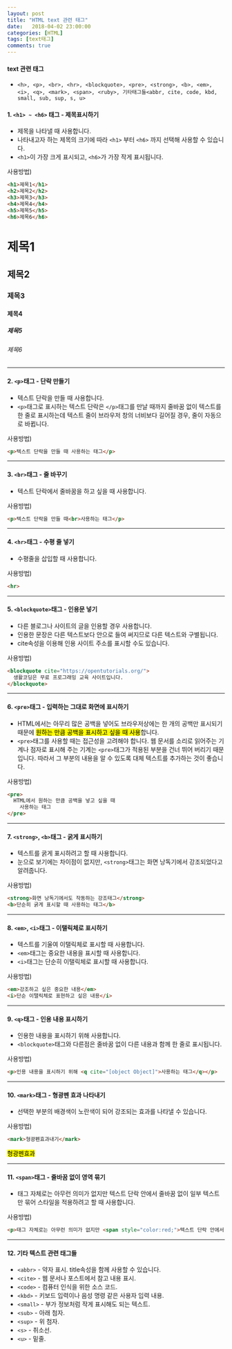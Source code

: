 ```yaml
---
layout: post
title: "HTML text 관련 태그"
date:   2018-04-02 23:00:00
categories: [HTML]
tags: [text태그]
comments: true
---
```


#### text 관련 태그  
- `<h>, <p>, <br>, <hr>, <blockquote>, <pre>, <strong>, <b>, <em>, <i>, <q>, <mark>, <span>, <ruby>, 기타태그들<abbr, cite, code, kbd, small, sub, sup, s, u>`  
<!--more-->  

#### 1. `<h1> ~ <h6>` 태그 - 제목표시하기  
- 제목을 나타낼 때 사용합니다.  
- 나타내고자 하는 제목의 크기에 따라 `<h1>` 부터 `<h6>` 까지 선택해 사용할 수 있습니다.
- `<h1>`이 가장 크게 표시되고, `<h6>`가 가장 작게 표시됩니다.  

사용방법)  
```html
<h1>제목1</h1>
<h2>제목2</h2>
<h3>제목3</h3>
<h4>제목4</h4>
<h5>제목5</h5>
<h6>제목6</h6>
```  
<h1>제목1</h1>  
<h2>제목2</h2>  
<h3>제목3</h3>  
<h4>제목4</h4>  
<h5>제목5</h5>  
<h6>제목6</h6>  

---  

#### 2. `<p>`태그 - 단락 만들기  
- 텍스트 단락을 만들 때 사용합니다.  
- `<p>`태그로 표시하는 텍스트 단락은 `</p>`태그를 만날 때까지 줄바꿈 없이 텍스트를 한 줄로 표시하는데 텍스트 줄이 브라우저 창의 너비보다 길어질 경우, 줄이 자동으로 바뀝니다.  

사용방법)  
```html
<p>텍스트 단락을 만들 때 사용하는 태그</p>
```  

---  

#### 3. `<br>`태그 - 줄 바꾸기  
- 텍스트 단락에서 줄바꿈을 하고 싶을 때 사용합니다.  

사용방법)  
```html
<p>텍스트 단락을 만들 때<br>사용하는 태그</p>
```  

---

#### 4. `<hr>`태그 - 수평 줄 넣기  
- 수평줄을 삽입할 때 사용합니다.  

사용방법)  
```html
<hr>
```  

---

#### 5. `<blockquote>`태그 - 인용문 넣기  
- 다른 블로그나 사이트의 글을 인용할 경우 사용합니다.  
- 인용한 문장은 다른 텍스트보다 안으로 들여 써지므로 다른 텍스트와 구별됩니다.  
- cite속성을 이용해 인용 사이트 주소를 표시할 수도 있습니다.  

사용방법)  
```html
<blockquote cite="https://opentutorials.org/">
  생활코딩은 무료 프로그래밍 교육 사이트입니다.  
</blockquote>
```

---

#### 6. `<pre>`태그 - 입력하는 그대로 화면에 표시하기  
- HTML에서는 아무리 많은 공백을 넣어도 브라우저상에는 한 개의 공백만 표시되기 때문에 <mark>원하는 만큼 공백을 표시하고 싶을 때 사용</mark>합니다.  
- `<pre>`태그를 사용할 때는 접근성을 고려해야 합니다. 웹 문서를 소리로 읽어주는 기계나 점자로 표시해 주는 기계는 `<pre>`태그가 적용된 부분을 건너 뛰어 버리기 때문입니다. 따라서 그 부분의 내용을 알 수 있도록 대체 텍스트를 추가하는 것이 좋습니다.  

사용방법)  
```html
<pre>
  HTML에서 원하는 만큼 공백을 넣고 싶을 때
    사용하는 태그
</pre>
```

---

#### 7. `<strong>`, `<b>`태그 - 굵게 표시하기  
- 텍스트를 굵게 표시하려고 할 때 사용합니다.  
- 눈으로 보기에는 차이점이 없지만, `<strong>`태그는 화면 낭독기에서 강조되었다고 알려줍니다.  

사용방법)  
```html
<strong>화면 낭독기에서도 작동하는 강조태그</strong>
<b>단순히 굵게 표시할 때 사용하는 태그</b>
```

---

#### 8. `<em>`, `<i>`태그 - 이탤릭체로 표시하기  
- 텍스트를 기울여 이탤릭체로 표시할 때 사용합니다.  
- `<em>`태그는 중요한 내용을 표시할 때 사용합니다.  
- `<i>`태그는 단순히 이탤릭체로 표시할 때 사용합니다.  

사용방법)  
```html
<em>강조하고 싶은 중요한 내용</em>
<i>단순 이탤릭체로 표현하고 싶은 내용</i>
```

---

#### 9. `<q>`태그 - 인용 내용 표시하기  
- 인용한 내용을 표시하기 위해 사용합니다.  
- `<blockquote>`태그와 다른점은 줄바꿈 없이 다른 내용과 함께 한 줄로 표시됩니다.  

사용방법)  
```html
<p>인용 내용을 표시하기 위해 <q cite="[object Object]">사용하는 태그</q></p>
```

---

#### 10. `<mark>`태그 - 형광펜 효과 나타내기  
- 선택한 부분의 배경색이 노란색이 되어 강조되는 효과를 나타낼 수 있습니다.  

사용방법)  
```html
<mark>형광펜효과내기</mark>
```
<mark>형광펜효과</mark>  

---

#### 11. `<span>`태그 - 줄바꿈 없이 영역 묶기  
- 태그 자체로는 아무런 의미가 없지만 텍스트 단락 안에서 줄바꿈 없이 일부 텍스트만 묶어 스타일을 적용하려고 할 때 사용합니다.  

사용방법)  
```html
<p>태그 자체로는 아무런 의미가 없지만 <span style="color:red;">텍스트 단락 안에서 줄바꿈 없이 일부 텍스트만 묶어 스타일을 적용하려고 할 때</span> 사용합니다.</p>
```

---

#### 12. 기타 텍스트 관련 태그들  
- `<abbr>` - 약자 표시. title속성을 함께 사용할 수 있습니다.  
- `<cite>` - 웹 문서나 포스트에서 참고 내용 표시.  
- `<code>` - 컴퓨터 인식을 위한 소스 코드.  
- `<kbd>` - 키보드 입력이나 음성 명령 같은 사용자 입력 내용.  
- `<small>` - 부가 정보처럼 작게 표시해도 되는 텍스트.  
- `<sub>` - 아래 첨자.  
- `<sup>` - 위 첨자.  
- `<s>` - 취소선.  
- `<u>` - 밑줄.  
